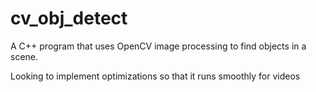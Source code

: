 # cv_obj_detect

A C++ program that uses OpenCV image processing to find objects in a scene.

Looking to implement optimizations so that it runs smoothly for videos

